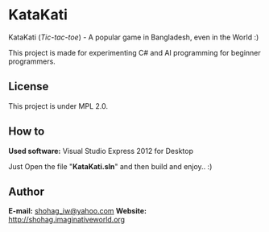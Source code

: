 KataKati
========

KataKati (*Tic-tac-toe*) - A popular game in Bangladesh, even in the World :)

This project is made for experimenting C# and AI programming for beginner programmers.


License
-------

This project is under MPL 2.0.


How to
------

**Used software:** Visual Studio Express 2012 for Desktop

Just Open the file "**KataKati.sln**" and then build and enjoy.. :)

Author
------
**E-mail:** shohag_iw@yahoo.com
**Website:** http://shohag.imaginativeworld.org
